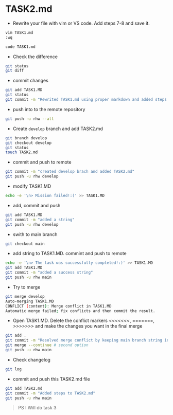 # TASK2.md

* Rewrite your file with vim or VS code. Add steps 7-8 and save it.

```bash
vim TASK1.md
:wq

code TASK1.md

```

* Check the difference

```bash
git status
git diff
```

* commit changes

```bash
git add TASK1.MD 
git status
git commit -m "Rewrited TASK1.md using proper markdown and added steps 7-8"
```

* push into to the remote repository

```bash
git push -u rhw --all
```

* Create `develop` branch and add TASK2.md

```bash
git branch develop
git checkout develop
git status
touch TASK2.md
```

* commit and push to remote

```bash
git commit -m "created develop brach and added TASK2.md"
git push -u rhw develop
```

* modify TASK1.MD

```bash
echo -e '\n> Mission failed!:(' >> TASK1.MD
```

* add, commit and push

```bash
git add TASK1.MD
git commit -m "added a string"
git push -u rhw develop
```

* swith to main branch

```bash
git checkout main
```

* add string to TASK1.MD. commint and push to remote

```bash
echo -e '\n> The task was successfully completed!:)' >> TASK1.MD
git add TASK1.MD 
git commit -m "added a success string"
git push -u rhw main
```

* Try to merge

```bash
git merge develop
Auto-merging TASK1.MD
CONFLICT (content): Merge conflict in TASK1.MD
Automatic merge failed; fix conflicts and then commit the result.
```

* Open TASK1.MD. Delete the conflict markers <<<<<<<, =======, >>>>>>> and make the changes you want in the final merge

```bash
git add .
git commit -m "Resolved merge conflict by keeping main branch string in TASK1.md"
git merge --continue # second option
git push -u rhw main
```

* Check changelog

```bash
git log
```

* commit and push this TASK2.md file

```bash
git add TASK2.md
git commit -m "Added steps to TASK2.md"
git push -u rhw main
```

> PS I Will do task 3
